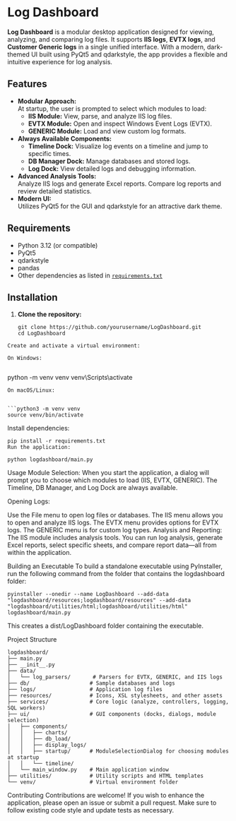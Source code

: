 # Log Dashboard

**Log Dashboard** is a modular desktop application designed for viewing, analyzing, and comparing log files. It supports **IIS logs**, **EVTX logs**, and **Customer Generic logs** in a single unified interface. With a modern, dark-themed UI built using PyQt5 and qdarkstyle, the app provides a flexible and intuitive experience for log analysis.

## Features

- **Modular Approach:**  
  At startup, the user is prompted to select which modules to load:
  - **IIS Module:** View, parse, and analyze IIS log files.
  - **EVTX Module:** Open and inspect Windows Event Logs (EVTX).
  - **GENERIC Module:** Load and view custom log formats.
- **Always Available Components:**  
  - **Timeline Dock:** Visualize log events on a timeline and jump to specific times.
  - **DB Manager Dock:** Manage databases and stored logs.
  - **Log Dock:** View detailed logs and debugging information.
- **Advanced Analysis Tools:**  
  Analyze IIS logs and generate Excel reports. Compare log reports and review detailed statistics.
- **Modern UI:**  
  Utilizes PyQt5 for the GUI and qdarkstyle for an attractive dark theme.

## Requirements

- Python 3.12 (or compatible)
- PyQt5
- qdarkstyle
- pandas
- Other dependencies as listed in [`requirements.txt`](requirements.txt)

## Installation

1. **Clone the repository:**

   ```
   git clone https://github.com/yourusername/LogDashboard.git
   cd LogDashboard
  ```
Create and activate a virtual environment:

On Windows:


```
python -m venv venv
venv\Scripts\activate
```
On macOS/Linux:


```python3 -m venv venv
source venv/bin/activate
```
Install dependencies:

```
pip install -r requirements.txt
Run the application:
```


```
python logdashboard/main.py
```
Usage
Module Selection:
When you start the application, a dialog will prompt you to choose which modules to load (IIS, EVTX, GENERIC). The Timeline, DB Manager, and Log Dock are always available.

Opening Logs:

Use the File menu to open log files or databases.
The IIS menu allows you to open and analyze IIS logs.
The EVTX menu provides options for EVTX logs.
The GENERIC menu is for custom log types.
Analysis and Reporting:
The IIS module includes analysis tools. You can run log analysis, generate Excel reports, select specific sheets, and compare report data—all from within the application.

Building an Executable
To build a standalone executable using PyInstaller, run the following command from the folder that contains the logdashboard folder:

```
pyinstaller --onedir --name LogDashboard --add-data "logdashboard/resources;logdashboard/resources" --add-data "logdashboard/utilities/html;logdashboard/utilities/html" logdashboard/main.py
```
This creates a dist/LogDashboard folder containing the executable.

Project Structure
```
logdashboard/
├── main.py
├── __init__.py
├── data/
│   └── log_parsers/       # Parsers for EVTX, GENERIC, and IIS logs
├── db/                   # Sample databases and logs
├── logs/                 # Application log files
├── resources/            # Icons, XSL stylesheets, and other assets
├── services/             # Core logic (analyze, controllers, logging, SQL workers)
├── ui/                   # GUI components (docks, dialogs, module selection)
│   ├── components/
│   │   ├── charts/
│   │   ├── db_load/
│   │   ├── display_logs/
│   │   ├── startup/      # ModuleSelectionDialog for choosing modules at startup
│   │   └── timeline/
│   └── main_window.py    # Main application window
├── utilities/            # Utility scripts and HTML templates
└── venv/                 # Virtual environment folder
```
Contributing
Contributions are welcome! If you wish to enhance the application, please open an issue or submit a pull request. Make sure to follow existing code style and update tests as necessary.
